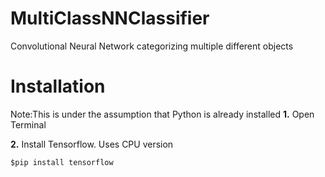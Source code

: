 # MultiClassNNClassifier
Convolutional Neural Network categorizing multiple different objects

# Installation
Note:This is under the assumption that Python is already installed
**1.** Open Terminal

**2.** Install Tensorflow. Uses CPU version

  ```
$pip install tensorflow
  ```

